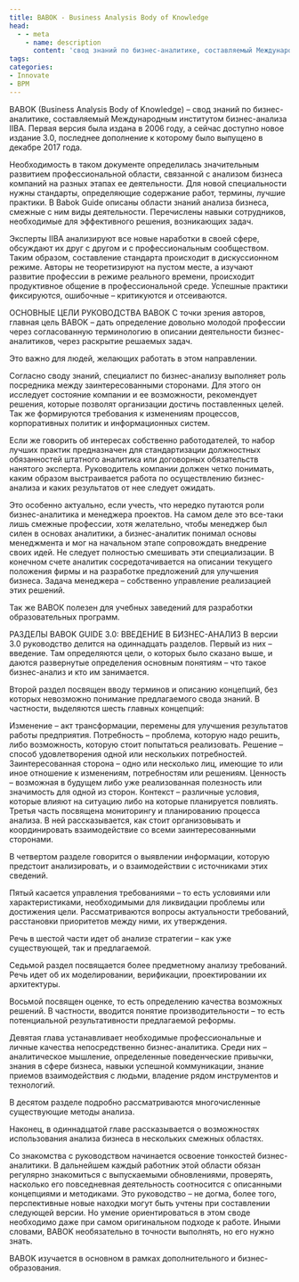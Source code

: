 ```yaml
---
title: BABOK - Business Analysis Body of Knowledge
head:
  - - meta
    - name: description
      content: 'свод знаний по бизнес-аналитике, составляемый Международным институтом бизнес-анализа IIBA. Первая версия была издана в 2006 году'
tags:
categories:
- Innovate
- BPM
---
```


BABOK (Business Analysis Body of Knowledge) – свод знаний по бизнес-аналитике, составляемый Международным институтом бизнес-анализа IIBA. Первая версия была издана в 2006 году, а сейчас доступно новое издание 3.0, последнее дополнение к которому было выпущено в декабре 2017 года.




Необходимость в таком документе определилась значительным развитием профессиональной области, связанной с анализом бизнеса компаний на разных этапах ее деятельности. Для новой специальности нужны стандарты, определяющие содержание работ, термины, лучшие практики. В Babok Guide описаны области знаний анализа бизнеса, смежные с ним виды деятельности. Перечислены навыки сотрудников, необходимые для эффективного решения, возникающих задач.

Эксперты IIBA анализируют все новые наработки в своей сфере, обсуждают их друг с другом и с профессиональным сообществом. Таким образом, составление стандарта происходит в дискуссионном режиме. Авторы не теоретизируют на пустом месте, а изучают развитие профессии в режиме реального времени, происходит продуктивное общение в профессиональной среде. Успешные практики фиксируются, ошибочные – критикуются и отсеиваются.

ОСНОВНЫЕ ЦЕЛИ РУКОВОДСТВА BABOK
С точки зрения авторов, главная цель BABOK – дать определение довольно молодой профессии через согласованную терминологию в описании деятельности бизнес-аналитиков, через раскрытие решаемых задач.

Это важно для людей, желающих работать в этом направлении.

Согласно своду знаний, специалист по бизнес-анализу выполняет роль посредника между заинтересованными сторонами. Для этого он исследует состояние компании и ее возможности, рекомендует решения, которые позволят организации достичь поставленных целей. Так же формируются требования к изменениям процессов, корпоративных политик и информационных систем.

Если же говорить об интересах собственно работодателей, то набор лучших практик предназначен для стандартизации должностных обязанностей штатного аналитика или договорных обязательств нанятого эксперта. Руководитель компании должен четко понимать, каким образом выстраивается работа по осуществлению бизнес-анализа и каких результатов от нее следует ожидать.

Это особенно актуально, если учесть, что нередко путаются роли бизнес-аналитика и менеджера проектов. На самом деле это все-таки лишь смежные профессии, хотя желательно, чтобы менеджер был силен в основах аналитики, а бизнес-аналитик понимал основы менеджмента и мог на начальном этапе сопровождать внедрение своих идей. Не следует полностью смешивать эти специализации. В конечном счете аналитик сосредотачивается на описании текущего положения фирмы и на разработке предложений для улучшения бизнеса. Задача менеджера – собственно управление реализацией этих решений.

Так же ВАВОК полезен для учебных заведений для разработки образовательных программ.

РАЗДЕЛЫ BABOK GUIDE 3.0: ВВЕДЕНИЕ В БИЗНЕС-АНАЛИЗ
В версии 3.0 руководство делится на одиннадцать разделов. Первый из них – введение. Там определяются цели, о которых было сказано выше, и даются развернутые определения основным понятиям – что такое бизнес-анализ и кто им занимается.

Второй раздел посвящен вводу терминов и описанию концепций, без которых невозможно понимание предлагаемого свода знаний. В частности, выделяются шесть главных концепций: 

Изменение – акт трансформации, перемены для улучшения результатов работы предприятия.
Потребность – проблема, которую надо решить, либо возможность, которую стоит попытаться реализовать.
Решение – способ удовлетворения одной или нескольких потребностей.
Заинтересованная сторона – одно или несколько лиц, имеющие то или иное отношение к изменениям, потребностям или решениям.
Ценность – возможная в будущем либо уже реализованная полезность или значимость для одной из сторон.
Контекст – различные условия, которые влияют на ситуацию либо на которые планируется повлиять. 
Третья часть посвящена мониторингу и планированию процесса анализа. В ней рассказывается, как стоит организовывать и координировать взаимодействие со всеми заинтересованными сторонами.

В четвертом разделе говорится о выявлении информации, которую предстоит анализировать, и о взаимодействии с источниками этих сведений.

Пятый касается управления требованиями – то есть условиями или характеристиками, необходимыми для ликвидации проблемы или достижения цели. Рассматриваются вопросы актуальности требований, расстановки приоритетов между ними, их утверждения. 

Речь в шестой части идет об анализе стратегии – как уже существующей, так и предлагаемой.

Седьмой раздел посвящается более предметному анализу требований. Речь идет об их моделировании, верификации, проектировании их архитектуры.

Восьмой посвящен оценке, то есть определению качества возможных решений. В частности, вводится понятие производительности – то есть потенциальной результативности предлагаемой реформы.

Девятая глава устанавливает необходимые профессиональные и личные качества непосредственно бизнес-аналитика. Среди них – аналитическое мышление, определенные поведенческие привычки, знания в сфере бизнеса, навыки успешной коммуникации, знание приемов взаимодействия с людьми, владение рядом инструментов и технологий.

В десятом разделе подробно рассматриваются многочисленные существующие методы анализа.

Наконец, в одиннадцатой главе рассказывается о возможностях использования анализа бизнеса в нескольких смежных областях.

Со знакомства с руководством начинается освоение тонкостей бизнес-аналитики. В дальнейшем каждый работник этой области обязан регулярно знакомиться с выпускаемыми обновлениями, проверять, насколько его повседневная деятельность соотносится с описанными концепциями и методиками. Это руководство – не догма, более того, перспективные новые находки могут быть учтены при составлении следующей версии. Но умение ориентироваться в этом своде необходимо даже при самом оригинальном подходе к работе. Иными словами, BABOK необязательно в точности выполнять, но его нужно знать.

BABOK изучается в основном в рамках дополнительного и бизнес-образования.

